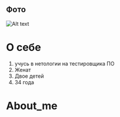 ## Фото
![Alt text](https://file%2B.vscode-resource.vscode-cdn.net/c%3A/Users/kozak/Desktop/%D0%9E%20%D1%81%D0%B5%D0%B1%D0%B5/%D1%8F1%20%282%29.jpg?version%3D1679096783271)
# О себе
1. учусь в нетологии на тестировщика ПО
2. Женат
3. Двое детей
4. 34 года

# About_me
